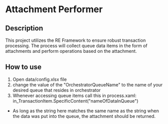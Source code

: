 # Attachment Performer

## Description

This project utilizes the RE Framework to ensure robust transaction processing. The process will collect queue data items in the form of attachments and perform operations based on the attachment.

## How to use

1. Open data/config.xlsx file
2. change the value of the "OrchestratorQueueName" to the name of your desired queue that resides in orchestrator
3. Whenever accessing queue items call this in process.xaml: in_TransactionItem.SpecificContent("nameOfDataInQueue")
* As long as the string here matches the same name as the string when the data was put into the queue, the attachment should be returned.
